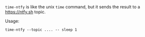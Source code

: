 `time-ntfy` is like the unix `time` command, but it sends the result to a https://ntfy.sh topic.

Usage:

```
time-ntfy --topic .... -- sleep 1
```
